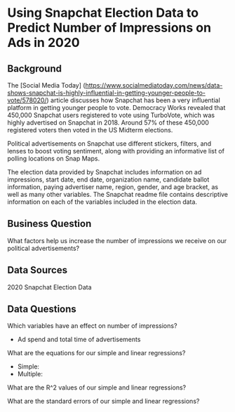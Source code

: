 # Using Snapchat Election Data to Predict Number of Impressions on Ads in 2020
## Background
The [Social Media Today] (https://www.socialmediatoday.com/news/data-shows-snapchat-is-highly-influential-in-getting-younger-people-to-vote/578020/) article discusses how Snapchat has been a very influential platform in getting younger people to vote. Democracy Works revealed that 450,000 Snapchat users registered to vote using TurboVote, which was highly advertised on Snapchat in 2018. Around 57% of these 450,000 registered voters then voted in the US Midterm elections.

Political advertisements on Snapchat use different stickers, filters, and lenses to boost voting sentiment, along with providing an informative list of polling locations on Snap Maps. 

The election data provided by Snapchat includes information on ad impressions, start date, end date, organization name, candidate ballot information, paying advertiser name, region, gender, and age bracket, as well as many other variables. The Snapchat readme file contains descriptive information on each of the variables included in the election data. 
## Business Question
What factors help us increase the number of impressions we receive on our political advertisements? 

## Data Sources
2020 Snapchat Election Data 

## Data Questions
Which variables have an effect on number of impressions? 
- Ad spend and total time of advertisements

What are the equations for our simple and linear regressions? 
- Simple: 
- Multiple: 

What are the R^2 values of our simple and linear regressions? 

What are the standard errors of our simple and linear regressions? 



